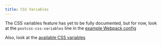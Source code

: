 ```yaml
---
title: CSS Variables
---
```


The CSS variables feature has yet to be fully documented, but for now, look at the `postcss-css-variables` line in the
<a href='https://github.com/fullcalendar/fullcalendar-example-projects/blob/v5/webpack/webpack.config.js' class='more-link'>example Webpack config</a>

Also, look at the <a href='https://github.com/fullcalendar/fullcalendar/blob/master/packages/core/src/styles/_vars.scss' class='more-link'>available CSS variables</a>

